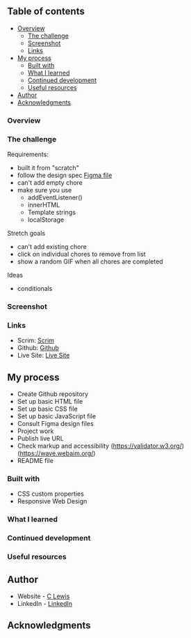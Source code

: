 
 ## Table of contents

- [Overview](#overview)
  - [The challenge](#the-challenge)
  - [Screenshot](#screenshot)
  - [Links](#links)
- [My process](#my-process)
  - [Built with](#built-with)
  - [What I learned](#what-i-learned)
  - [Continued development](#continued-development)
  - [Useful resources](#useful-resources)
- [Author](#author)
- [Acknowledgments](#acknowledgments)


### Overview


### The challenge

Requirements:
- built it from "scratch"
- follow the design spec
[Figma file](https://www.figma.com/file/C99iu5lAQ2RAELrXrjrULv/Choreslist-(Copy)?node-id=0%3A1&t=2tDh96MyqAzYAwVp-0)
- can't add empty chore
- make sure you use
   - addEventListener()
   - innerHTML
   - Template strings
   - localStorage

Stretch goals
- can't add existing chore
- click on individual chores to remove from list
- show a random GIF when all chores are completed

Ideas
- conditionals


 ### Screenshot

### Links

- Scrim: [Scrim](https://scrimba.com/scrim/co66f4672bc42a373fbd1968f)
- Github: [Github](https://github.com/casserole27/counter-app)
- Live Site: [Live Site](https://www.clewisdev.com/counter-app/)

## My process

- Create Github repository
- Set up basic HTML file 
- Set up basic CSS file
- Set up basic JavaScript file
- Consult Figma design files
- Project work
- Publish live URL
- Check markup and accessibility
(https://validator.w3.org/)
(https://wave.webaim.org/)
- README file

### Built with

- CSS custom properties
- Responsive Web Design

### What I learned

### Continued development


### Useful resources


## Author

- Website - [C Lewis](https://www.clewisdev.com)
- LinkedIn - [LinkedIn](https://www.linkedin.com/in/clewisdev/)


## Acknowledgments





